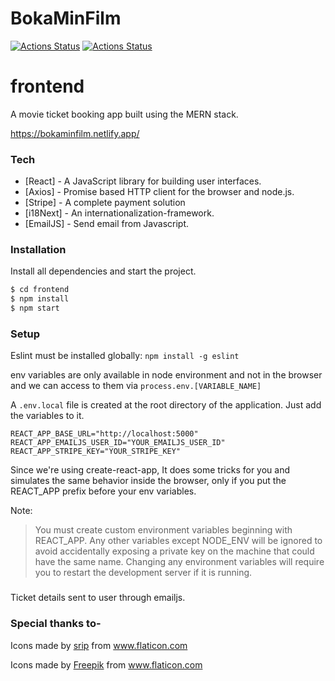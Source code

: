 # BokaMinFilm

[![Actions Status](https://github.com/meerajm/boka-min-film/workflows/BokaMinFilm%20Frontend/badge.svg)](https://github.com/meerajm/boka-min-film/actions)
[![Actions Status](https://github.com/meerajm/boka-min-film/workflows/Run%20Lint/badge.svg)](https://github.com/meerajm/boka-min-film/actions)

# frontend
A movie ticket booking app built using the MERN stack.

https://bokaminfilm.netlify.app/

### Tech

- [React] - A JavaScript library for building user interfaces.
- [Axios] - Promise based HTTP client for the browser and node.js.
- [Stripe] - A complete payment solution
- [i18Next] - An internationalization-framework.
- [EmailJS] - Send email from Javascript.

### Installation

Install all dependencies and start the project.

```sh
$ cd frontend
$ npm install
$ npm start
```

### Setup

Eslint must be installed globally: `npm install -g eslint`

env variables are only available in node environment and not in the browser and we can access to them via `process.env.[VARIABLE_NAME]`

A `.env.local` file is created at the root directory of the application. Just add the variables to it.

```
REACT_APP_BASE_URL="http://localhost:5000"
REACT_APP_EMAILJS_USER_ID="YOUR_EMAILJS_USER_ID"
REACT_APP_STRIPE_KEY="YOUR_STRIPE_KEY"
```

Since we're using create-react-app, It does some tricks for you and simulates the same behavior inside the browser, only if you put the REACT_APP prefix before your env variables.

Note:

> You must create custom environment variables beginning with REACT_APP. Any other variables except NODE_ENV will be ignored to avoid accidentally exposing a private key on the machine that could have the same name. Changing any environment variables will require you to restart the development server if it is running.

###
Ticket details sent to user through emailjs.

### Special thanks to-
Icons made by <a href="https://www.flaticon.com/authors/srip" title="srip">srip</a> from <a href="https://www.flaticon.com/" title="Flaticon"> www.flaticon.com</a>

Icons made by <a href="https://www.flaticon.com/authors/freepik" title="Freepik">Freepik</a> from <a href="https://www.flaticon.com/" title="Flaticon"> www.flaticon.com</a>